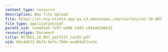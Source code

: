 ```yaml
---
content_type: resource
description: New file Upload
file: https://ol-ocw-studio-app-qa.s3.amazonaws.com/courses/res-18-007-calculus-revisited-multivariable-calculus-fall-2011/b6c4eb218b74defa700eeed84a51ce3e_MITRES_18_007_partIII_sol05.pdf
file_type: application/pdf
parent_uid: ce4e61e5-fe97-e496-1d45-c844a0290e31
resourcetype: Document
title: MITRES_18_007_partIII_sol05.pdf
uid: b6c4eb21-8b74-defa-700e-eed84a51ce3e
---
```

